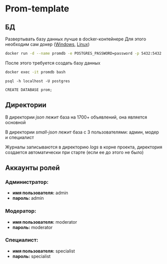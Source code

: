 # Prom-template

## БД

Развертывать базу данных лучше в docker-контейнере
Для этого необходим сам
докер ([Windows](https://yandex.ru/q/machine-learning/11403789570/), [Linux](https://docs.docker.com/desktop/install/linux-install/))

```bash
docker run -d --name promdb -e POSTGRES_PASSWORD=password -p 5432:5432 postgres:16.3
```

После этого требуется создать базу данных

```bash
docker exec -it promdb bash
```

```chatinput
psql -h localhost -U postgres
```

```chatinput
CREATE DATABASE prom;
```

## Директории

В директории _json_ лежит база на 1700+ объявлений, она является основной

В директории _small-json_ лежит база с 3 пользователями: админ, модер и специалист

Журналы записываются в директорию _logs_ в корне проекта, директория создается автоматически при старте (если ее до
этого не было)

## Аккаунты ролей

### Администратор:

- __имя пользователя:__ admin
- __пароль:__ admin

### Модератор:

- __имя пользователя:__ moderator
- __пароль:__ moderator

### Специалист:

- __имя пользователя:__ specialist
- __пароль:__ specialist